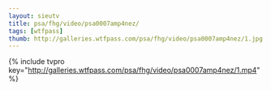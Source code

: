 ```yaml
--- 
layout: sieutv
title: psa/fhg/video/psa0007amp4nez/
tags: [wtfpass]
thumb: http://galleries.wtfpass.com/psa/fhg/video/psa0007amp4nez/1.jpg
---
```

{% include tvpro key="http://galleries.wtfpass.com/psa/fhg/video/psa0007amp4nez/1.mp4" %} 
